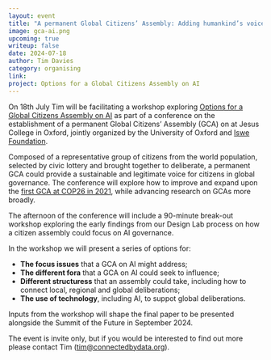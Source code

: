 ```yaml
---
layout: event
title: "A permanent Global Citizens’ Assembly: Adding humankind’s voice to world politics - AI Workshop"
image: gca-ai.png
upcoming: true
writeup: false
date: 2024-07-18
author: Tim Davies
category: organising
link: 
project: Options for a Global Citizens Assembly on AI
---
```


On 18th July Tim will be facilitating a workshop exploring [Options for a Global Citizens Assembly on AI](https://connectedbydata.org/projects/2024-gca-ai) as part of a conference on the establishment of a permanent Global Citizens’ Assembly (GCA) on at Jesus College in Oxford, jointly organized by the University of Oxford and [Iswe Foundation](https://iswe.org/).

<!--more-->

Composed of a representative group of citizens from the world population, selected by civic lottery and brought together to deliberate, a permanent GCA could provide a sustainable and legitimate voice for citizens in global governance. The conference will explore how to improve and expand upon the [first GCA at COP26 in 2021](https://globalassembly.org/), while advancing research on GCAs more broadly. 

The afternoon of the conference will include a 90-minute break-out workshop exploring the early findings from our Design Lab process on how a citizen assembly could focus on AI governance. 

In the workshop we will present a series of options for:

* **The focus issues** that a GCA on AI might address;
* **The different fora** that a GCA on AI could seek to influence;
* **Different structuress** that an assembly could take, including how to connect local, regional and global deliberations;
* **The use of technology**, including AI, to suppot global deliberations.

Inputs from the workshop will shape the final paper to be presented alongside the Summit of the Future in September 2024. 

The event is invite only, but if you would be interested to find out more please contact Tim (tim@connectedbydata.org). 